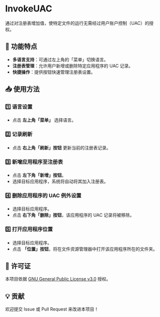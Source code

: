 # InvokeUAC
通过对注册表增加值，使特定文件的运行无需经过用户账户控制（UAC）的授权。

## 🚀 功能特点
- **多语言支持**：可通过左上角的「菜单」切换语言。
- **注册表管理**：允许用户新增或删除特定应用程序的 UAC 记录。
- **快捷操作**：提供按钮快速管理注册表设置。

## 📥 使用方法

### 1️⃣ 语言设置
- 点击 **左上角「菜单」** 选择语言。

### 2️⃣ 记录刷新
- 点击 **右上角「刷新」按钮** 更新当前的注册表记录。

### 3️⃣ 新增应用程序至注册表
- 点击 **左下角「新增」按钮**。
- 选择目标应用程序，系统将自动将其加入注册表。

### 4️⃣ 删除应用程序的 UAC 例外设置
- 选择目标应用程序。
- 点击 **右下角「删除」按钮**，该应用程序的 UAC 记录将被移除。

### 5️⃣ 打开应用程序位置
- 选择目标应用程序。
- 点击 **「位置」按钮**，将在文件资源管理器中打开该应用程序所在的文件夹。

## 📜 许可证
本项目依据 [GNU General Public License v3.0](https://www.gnu.org/licenses/gpl-3.0.html) 授权。

## 💡 贡献
欢迎提交 Issue 或 Pull Request 来改进本项目！


